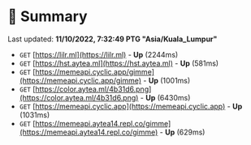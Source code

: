 # 📖 Summary
Last updated: **11/10/2022, 7:32:49 PTG "Asia/Kuala_Lumpur"**

- `GET` [https://lilr.ml](https://lilr.ml) - **Up** (2244ms)
- `GET` [https://hst.aytea.ml](https://hst.aytea.ml) - **Up** (581ms)
- `GET` [https://memeapi.cyclic.app/gimme](https://memeapi.cyclic.app/gimme) - **Up** (1001ms)
- `GET` [https://color.aytea.ml/4b31d6.png](https://color.aytea.ml/4b31d6.png) - **Up** (6430ms)
- `GET` [https://memeapi.cyclic.app](https://memeapi.cyclic.app) - **Up** (1031ms)
- `GET` [https://memeapi.aytea14.repl.co/gimme](https://memeapi.aytea14.repl.co/gimme) - **Up** (629ms)
